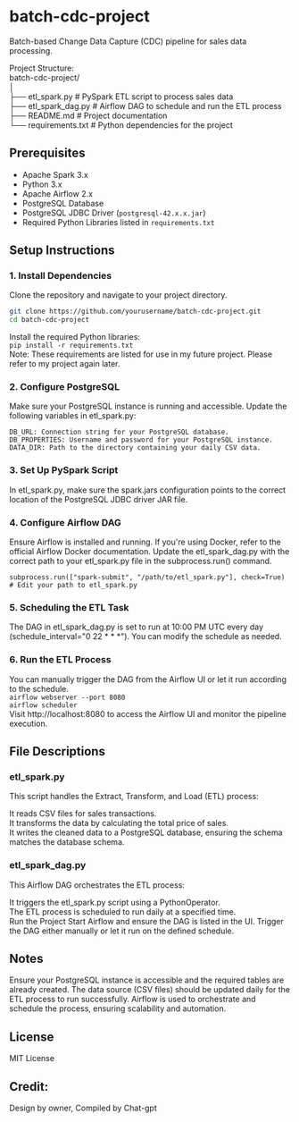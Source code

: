 # batch-cdc-project
Batch-based Change Data Capture (CDC) pipeline for sales data processing.  
  
Project Structure:  
batch-cdc-project/  
│  
├── etl_spark.py               # PySpark ETL script to process sales data  
├── etl_spark_dag.py           # Airflow DAG to schedule and run the ETL process  
├── README.md                  # Project documentation  
└── requirements.txt           # Python dependencies for the project  
  
## Prerequisites  
  
- Apache Spark 3.x  
- Python 3.x  
- Apache Airflow 2.x  
- PostgreSQL Database  
- PostgreSQL JDBC Driver (`postgresql-42.x.x.jar`)  
- Required Python Libraries listed in `requirements.txt`  

## Setup Instructions  

### 1. Install Dependencies  

Clone the repository and navigate to your project directory.  

```bash  
git clone https://github.com/yourusername/batch-cdc-project.git  
cd batch-cdc-project  
```  

Install the required Python libraries:  
```pip install -r requirements.txt```    
Note: These requirements are listed for use in my future project. Please refer to my project again later.  
  
### 2. Configure PostgreSQL  
Make sure your PostgreSQL instance is running and accessible. Update the following variables in etl_spark.py:  
  
```
DB_URL: Connection string for your PostgreSQL database.  
DB_PROPERTIES: Username and password for your PostgreSQL instance.  
DATA_DIR: Path to the directory containing your daily CSV data.  
```
    
### 3. Set Up PySpark Script  
In etl_spark.py, make sure the spark.jars configuration points to the correct location of the PostgreSQL JDBC driver JAR file.  
  
### 4. Configure Airflow DAG  
Ensure Airflow is installed and running. If you're using Docker, refer to the official Airflow Docker documentation. 
Update the etl_spark_dag.py with the correct path to your etl_spark.py file in the subprocess.run() command.  

```subprocess.run(["spark-submit", "/path/to/etl_spark.py"], check=True) # Edit your path to etl_spark.py ```  
  
### 5. Scheduling the ETL Task  
The DAG in etl_spark_dag.py is set to run at 10:00 PM UTC every day (schedule_interval="0 22 * * *"). You can modify the schedule as needed.  
  
### 6. Run the ETL Process  
You can manually trigger the DAG from the Airflow UI or let it run according to the schedule.  
```airflow webserver --port 8080```  
```airflow scheduler```  
Visit http://localhost:8080 to access the Airflow UI and monitor the pipeline execution.  
  
## File Descriptions  
### etl_spark.py  
This script handles the Extract, Transform, and Load (ETL) process:  
  
It reads CSV files for sales transactions.  
It transforms the data by calculating the total price of sales.  
It writes the cleaned data to a PostgreSQL database, ensuring the schema matches the database schema.  
  
### etl_spark_dag.py  
This Airflow DAG orchestrates the ETL process:  
  
It triggers the etl_spark.py script using a PythonOperator.  
The ETL process is scheduled to run daily at a specified time.  
Run the Project
Start Airflow and ensure the DAG is listed in the UI.
Trigger the DAG either manually or let it run on the defined schedule.

## Notes
Ensure your PostgreSQL instance is accessible and the required tables are already created.
The data source (CSV files) should be updated daily for the ETL process to run successfully.
Airflow is used to orchestrate and schedule the process, ensuring scalability and automation.
  
## License
MIT License  
  
## Credit:  
Design by owner, Compiled by Chat-gpt  
